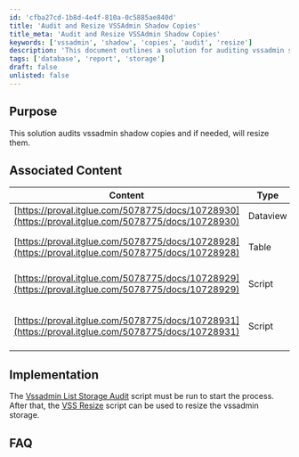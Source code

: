 ```yaml
---
id: 'cfba27cd-1b8d-4e4f-810a-0c5885ae840d'
title: 'Audit and Resize VSSAdmin Shadow Copies'
title_meta: 'Audit and Resize VSSAdmin Shadow Copies'
keywords: ['vssadmin', 'shadow', 'copies', 'audit', 'resize']
description: 'This document outlines a solution for auditing vssadmin shadow copies and resizing them if necessary. It includes associated content such as reports, tables, and scripts that assist in the auditing and resizing processes.'
tags: ['database', 'report', 'storage']
draft: false
unlisted: false
---
```

## Purpose

This solution audits vssadmin shadow copies and if needed, will resize them.

## Associated Content

| Content                                                                                 | Type      | Function                                                                                             |
|-----------------------------------------------------------------------------------------|-----------|------------------------------------------------------------------------------------------------------|
| [https://proval.itglue.com/5078775/docs/10728930](https://proval.itglue.com/5078775/docs/10728930) | Dataview  | This shows the report of vssadmin storage of the agent                                              |
| [https://proval.itglue.com/5078775/docs/10728928](https://proval.itglue.com/5078775/docs/10728928) | Table     | plugin_proval_vssadminstorage, this table stores the vssadmin data                                  |
| [https://proval.itglue.com/5078775/docs/10728929](https://proval.itglue.com/5078775/docs/10728929) | Script    | This script helps to perform the vssadmin auditing using PowerShell                                 |
| [https://proval.itglue.com/5078775/docs/10728931](https://proval.itglue.com/5078775/docs/10728931) | Script    | This script helps to resize the vssadmin MAX value and modify the data in the table as well.       |

## Implementation

The [Vssadmin List Storage Audit](<../cwa/scripts/Vssadmin List Storage Audit.md>) script must be run to start the process. After that, the [VSS Resize](<../cwa/scripts/VSS Resize.md>) script can be used to resize the vssadmin storage.

## FAQ















